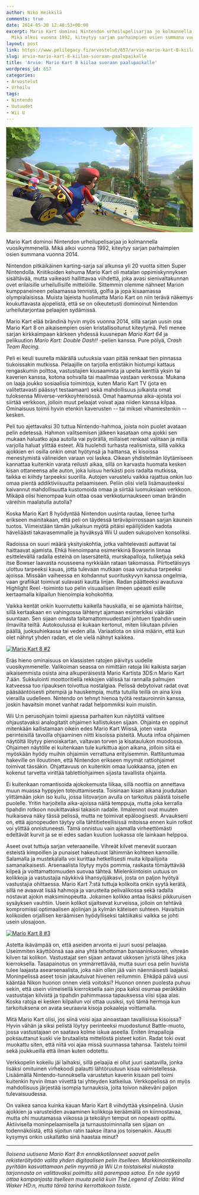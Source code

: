 ```yaml
---
author: Niko Heikkilä
comments: true
date: 2014-05-30 12:48:53+00:00
excerpt: Mario Kart dominoi Nintendon urheilupelisarjaa jo kolmannella vuosikymmenellä.
  Mikä alkoi vuonna 1992, kiteytyy sarjan parhaimpien osien summana vuonna 2014.
layout: post
link: https://www.pelilegacy.fi/arvostelut/657/arvio-mario-kart-8-kiilaa-suoraan-paalupaikalle
slug: arvio-mario-kart-8-kiilaa-suoraan-paalupaikalle
title: 'Arvio: Mario Kart 8 kiilaa suoraan paalupaikalle'
wordpress_id: 657
categories:
- Arvostelut
- Urheilu
tags:
- Nintendo
- Uutuudet
- Wii U
---
```


[![Mario Kart 8 #1](/uploads/2014/05/mario-kart-8-1.jpg)](/uploads/2014/05/mario-kart-8-1.jpg)



Mario Kart dominoi Nintendon urheilupelisarjaa jo kolmannella vuosikymmenellä. Mikä alkoi vuonna 1992, kiteytyy sarjan parhaimpien osien summana vuonna 2014.



Nintendon pitkäikäinen karting-sarja sai alkunsa yli 20 vuotta sitten Super Nintendolla. Kriitikoiden kehuma Mario Kart oli matalan oppimiskynnyksen sisältävää, mutta vaikeasti hallittavaa viihdettä, joka avasi sienivaltakunnan ovet erilaisille urheilullisille mittelöille. Sittemmin olemme nähneet Marion kumppaneineen pelaamassa tennistä, golfia ja jopa kisaamassa olympialaisissa. Muista lajeista huolimatta Mario Kart on niin terävä näkemys koukuttavasta ajopelistä, että se on oikeutetusti dominoinut Nintendon urheilutarjontaa pelaajien sydämissä.

Mario Kart elää brändinä hyvin myös vuonna 2014, sillä sarjan uusin osa Mario Kart 8 on aikaisempien osien kristallisoitunut kiteytymä. Peli menee sarjan kirkkaimpaan kärkeen yhdessä kuusnepan _Mario Kart 64_ ja pelikuution _Mario Kart: Double Dash!!_ -pelien kanssa. Pure pölyä, _Crash Team Racing._

Peli ei keuli suurella määrällä uutuuksia vaan pitää renkaat tien pinnassa tiukoissakin mutkissa. Pelaajille on tarjolla entistäkin hiotumpi kattaus rengaskumin polttoa, vastustajien kiusaamista ja upeita kenttiä yksin tai kaverien kanssa, kotona sohvalla tai maailmaa vastaan verkossa. Mukana on laaja joukko sosiaalisia toimintoja, kuten Mario Kart TV (jota en valitettavasti päässyt testaamaan) sekä mahdollisuus julkaista omat tuloksensa Miiverse-verkkoyhteisössä. Omat haamunsa aika-ajoista voi siirtää verkkoon, jolloin muut pelaajat voivat ajaa niiden kanssa kilpaa. Ominaisuus toimii hyvin etenkin kaverusten -- tai miksei vihamiestenkin -- kesken.

Peli tuo ajettavaksi 30 tuttua Nintendo-hahmoa, joista noin puolet avataan pelin edetessä. Hahmon valitsemisen jälkeen kasataan oma ajokki sen mukaan haluatko ajaa autolla vai pyörällä, millaiset renkaat valitaan ja millä varjolla haluat ylittää esteet. Älä huolehdi turhasta realismista, sillä vaikka ajokkien eri osilla onkin omat hyötynsä ja haittansa, ei kisoissa menestymistä välineiden varaan voi laskea. Oikean yhdistelmän löytämiseen kannattaa kuitenkin varata reilusti aikaa, sillä on karvasta huomata kesken kisan ottaneensa alle auton, joka luisuu herkästi pois radalta mutkissa, taikka ei kiihdy tarpeeksi suorilla. Autojen varustelu vaikka rajattua onkin luo omaa pientä addiktiviisuutta pelaamiseen. Peliin olisi vielä lisämausteeksi kaivannut mahdollisuutta kustomoida omaa ja siirtää luomuksiaan verkkoon. Mikäpä olisi hienompaa kuin ottaa osaa verkkoturnaukseen oman brändin väreihin maalatulla autolla?

Koska Mario Kart 8 hyödyntää Nintendon uusinta rautaa, lienee turha erikseen mainitakaan, että peli on täydessä teräväpiirrossaan sarjan kaunein tuotos. Viimeistään tämän julkaisun myötä pitäisi epäilijöiden kadota häveliäästi takavasemmalle ja hyväksyä Wii U uuden sukupolven konsoliksi.

Radoissa on suuri määrä yksityiskohtia, jotka vaihtelevasti auttavat tai haittaavat ajamista. Ehkä hienoimpana esimerkkinä Bowserin linnaa esittelevällä radalla esteinä on lasersäteitä, murskapalloja, tuliketjuja sekä itse Bowser laavasta nousseena nyrkkiään rataan takomassa. Piirtoetäisyys ulottuu tarpeeksi kauas, jotta tulevaan mutkaan osaa varautua tarpeeksi ajoissa. Missään vaiheessa en kohdannut suorituskyvyn kanssa ongelmia, vaan grafiikat toimivat sulavasti kautta linjan. Radan päätteeksi avautuva Highlight Reel -toiminto tuo pelin visuaalisen ilmeen upeasti esille kertaamalla kilpailun hienoimpia kohokohtia.

Vaikka kentät onkin kuorrutettu kaikella hauskalla, ei se ajamista häiritse, sillä kertaakaan en vahingossa lähtenyt ajamaan esimerkiksi väärään suuntaan. Sen sijaan omasta taitamattomuudestani johtuen tipahdin usein ilmavilta teiltä. Autokoulussa ei kukaan kertonut, miten liikutaan pilvien päällä, juoksuhiekassa tai veden alla. Variaatiota on siinä määrin, että kun olet nähnyt yhden radan, et ole vielä nähnyt kaikkea.

[![Mario Kart 8 #2](/uploads/2014/05/Mario-Kart-8-02-1050x590.jpg)](/uploads/2014/05/Mario-Kart-8-02.jpg)

Eräs hieno ominaisuus on klassisten ratojen päivitys uudelle vuosikymmenelle. Valikoiman seassa on nimittäin ratoja liki kaikista sarjan aikaisemmista osista aina alkuperäisestä Mario Kartista 3DS:n Mario Kart 7:ään. Sukkulointi moottoritiellä rekkojen välissä tai rannalla palmujen katveessa tuo ripauksen toivottua nostalgiaa. Pelissä debytoivat radat ovat pääsääntöisesti pitempiä ja hauskempia, mutta tutuilla teillä on aina kiva vierailla uudelleen. Nintendo on tehnyt hienoa työtä restauroinnin kanssa, joskin havaitsin monet vanhat radat helpommiksi kuin muistin.

Wii U:n perusohjain toimii ajaessa parhaiten kun näytöltä valitsee ohjaustavaksi analogitatit ohjaimen kallistuksen sijaan. Ohjainta en oppinut mitenkään kallistamaan oikein edes Mario Kart Wiissä, joten vasta perinteisillä tavoilla ohjaaminen niitti kisoissa pisteitä. Muuta infoa ohjaimen näytöltä löytyy pienoiskartan, valtavan torven ja kisataulukon muodossa. Ohjaimen näytölle ei kuitenkaan tule kurkittua ajon aikana, jolloin siitä ei myöskään hyödy muihin ohjaimiin verrattuna erityisemmin. Rattituntumaa hakeville on ilouutinen, että Nintendon erikseen myymät rattiohjaimet toimivat tässäkin. Ohjattavuus on kuitenkin omaa luokkaansa, joten en kokenut tarvetta virittää tablettiohjaimen sijasta tavallista ohjainta.

Ei kuitenkaan romantisoida ajokokemusta liikaa, sillä noottia on annettava muun muassa hyppyjen toteuttamisesta. Toisinaan kisan aikana joudutaan ylittämään jokin iso kuilu, jossa liitovarjon avulla on tarkoitus päästä toiselle puolelle. Yritin harjoitella aika-ajoissa näitä temppuja, mutta joka kerralla tipahdin rotkoon noukittavaksi takaisin radalle. Ilmalennot ovat muuten huikaiseva näky tässä pelissä, mutta ne toimivat epäloogisesti. Arvaukseni on, että ajonopeuden täytyy olla tähtitieteellisissä mitoissa ennen kuin rotkot voi ylittää onnistuneesti. Tämä onnistuu vain ajamalla virheettömästi edeltävät kurvit ja se ei edes sadan kuution luokassa ole lainkaan helppoa.

Aseet ovat tuttuja sarjan veteraaneille. Vihreät kilvet menevät suoraan esteistä kimpoillen ja punaiset hakeutuvat lähimmän kohteen kannoille. Salamalla ja mustekalalla voi kurittaa hetkellisesti muita kilpailijoita samanaikaisesti. Arsenaalista löytyy myös pommia, raskasta tömäyttävää kilpeä ja voittamattomuuden suovaa tähteä. Mielenkiintoisin uutuus on kolikkoja ja vastustajia näykkivä lihansyöjäkasvi, josta on paljon hyötyä vastustajia ohittaessa. Mario Kart 7:stä tuttuja kolikoita onkin syytä kerätä, sillä ne avaavat lisää hahmoja ja varusteita pelivalikossa sekä radalla nostavat ajokin maksiminopeutta. Jokainen kolikko antaa lisäksi pikkuruisen sysäyksen vauhtiin. Usein kolikot sijaitsevat kurveissa, jolloin on tehtävä kompromissi optimaalisen ajolinjan ja kylmän käteisen suhteen. Havaitsin kolikoiden orjallisen keräämisen hyödylliseksi taktiikaksi vaikka se johti usein ulosajoon.

[![Mario Kart 8 #3](/uploads/2014/05/Mario-Kart-8-3-1050x590.jpg)](/uploads/2014/05/Mario-Kart-8-3.jpg)

Astetta ikävämpää on, että aseiden arvonta ei juuri suosi pelaajaa. Useimmiten käyttöönsä saa aina yhtä tehottoman banaaninkuoren, vihreän kilven tai kolikon. Vastustajat sen sijaan antavat ukkosen jyristä lähes joka kierroksella. Tasapainotus on ymmärrettävää, mutta suuri osa pelin huvista tulee laajasta asearsenaalista, joka näin ollen jää vain näennäisesti laajaksi. Moninpelissä aseet tosin jakautuivat hivenen reilummin. Ehkäpä päivä uusi kääntää Nikon huonon onnen vielä voitoksi? Huonon onnen puolesta puhuu sekin, että usein viimeisellä kierroksella sain jopa kaksi osumaa peräkkäin vastustajan kilvistä ja tipahdin pahimmassa tapauksessa viisi sijaa alas. Koska ratoja ei kesken kilpailun voi ottaa uusiksi, syö tämä hermoja kun tarkoituksena on avata seuraavia kisoja pokaaleja voittamalla.

Mitä Mario Kart olisi, jos siinä voisi ajaa ainoastaan tavallisissa kisoissa? Hyvin vähän ja siksi pelistä löytyy perinteeksi muodostunut Battle-muoto, jossa vastustajaan on saatava kolme iskua aseella. Eniten ilmapalloja poksauttanut kuski vie brutaalista mittelöstä pisteet kotiin. Radat toki ovat muokattu siten, että niitä voi ajaa missä suunnassa tahansa. Taistelu toimii sekä joukkueilla että ilman kuten odotettu.

Verkkopelin kokeilu jäi laihaksi, sillä pelaajia ei ollut juuri saatavilla, jonka lisäksi omituinen virhekoodi palautti lähtöruutuun kisaa valmistellessa. Lisäämällä Nintendo-tunnuksella varustetun kaverin kisaan peli toimi kuitenkin hyvin ilman viivettä tai yhteyden katkeilua. Verkkopelissä on myös mahdollisuus järjestää isompia turnauksia, joita toivon näkeväni paljon tulevaisuudessa.

On vaikea sanoa kuinka kauan Mario Kart 8 viihdyttää yksinpelinä. Uusin ajokkien ja varusteiden avaaminen kolikkoja keräämällä on kiinnostavaa, mutta ohi muutamassa viikossa ja tekoälyn temput on nopeasti opittu. Aktiivisella moninpelaamisella ja turnaustoiminnalla sen sijaan on todennäköistä, että sijoitun ratin taakse iltana jos toisenakin. Akuutti kysymys onkin uskallatko sinä haastaa minut?



* * *



_Iloisena uutisena Mario Kart 8:n ennakkotilanneet saavat pelin rekisteröityään valita yhden digitaalisen pelin itselleen. Markkinointikeinolla pyritään kasvattamaan pelin myyntiä ja Wii U:n toistaiseksi niukasta tarjonnasta on valittavaksi poimittu sitä parempaa satoa. En näe syytä ottaa kampanjasta itselleen muuta peliä kuin The Legend of Zelda: Wind Waker HD:n, mutta tämä tarina kerrottakoon toiste._
